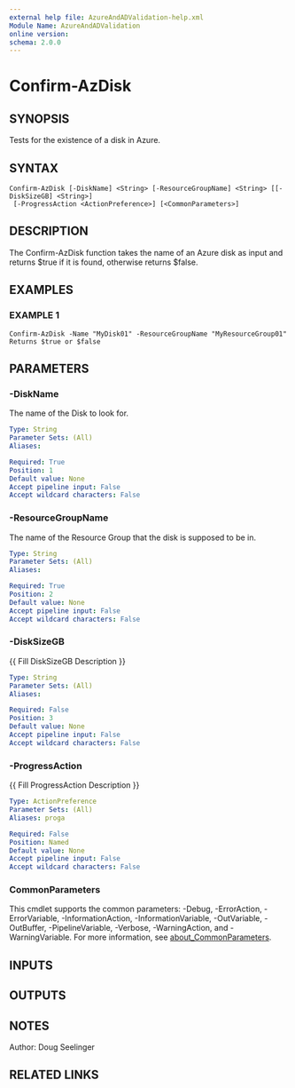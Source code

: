 ```yaml
---
external help file: AzureAndADValidation-help.xml
Module Name: AzureAndADValidation
online version:
schema: 2.0.0
---
```


# Confirm-AzDisk

## SYNOPSIS
Tests for the existence of a disk in Azure.

## SYNTAX

```
Confirm-AzDisk [-DiskName] <String> [-ResourceGroupName] <String> [[-DiskSizeGB] <String>]
 [-ProgressAction <ActionPreference>] [<CommonParameters>]
```

## DESCRIPTION
The Confirm-AzDisk function takes the name of an Azure disk as input and returns $true if it is found,
otherwise returns $false.

## EXAMPLES

### EXAMPLE 1
```
Confirm-AzDisk -Name "MyDisk01" -ResourceGroupName "MyResourceGroup01"
Returns $true or $false
```

## PARAMETERS

### -DiskName
The name of the Disk to look for.

```yaml
Type: String
Parameter Sets: (All)
Aliases:

Required: True
Position: 1
Default value: None
Accept pipeline input: False
Accept wildcard characters: False
```

### -ResourceGroupName
The name of the Resource Group that the disk is supposed to be in.

```yaml
Type: String
Parameter Sets: (All)
Aliases:

Required: True
Position: 2
Default value: None
Accept pipeline input: False
Accept wildcard characters: False
```

### -DiskSizeGB
{{ Fill DiskSizeGB Description }}

```yaml
Type: String
Parameter Sets: (All)
Aliases:

Required: False
Position: 3
Default value: None
Accept pipeline input: False
Accept wildcard characters: False
```

### -ProgressAction
{{ Fill ProgressAction Description }}

```yaml
Type: ActionPreference
Parameter Sets: (All)
Aliases: proga

Required: False
Position: Named
Default value: None
Accept pipeline input: False
Accept wildcard characters: False
```

### CommonParameters
This cmdlet supports the common parameters: -Debug, -ErrorAction, -ErrorVariable, -InformationAction, -InformationVariable, -OutVariable, -OutBuffer, -PipelineVariable, -Verbose, -WarningAction, and -WarningVariable. For more information, see [about_CommonParameters](http://go.microsoft.com/fwlink/?LinkID=113216).

## INPUTS

## OUTPUTS

## NOTES
Author: Doug Seelinger

## RELATED LINKS
